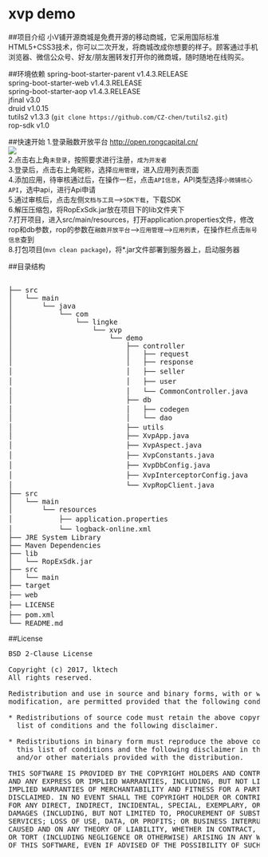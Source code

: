 # xvp demo


##项目介绍
小V铺开源商城是免费开源的移动商城，它采用国际标准HTML5+CSS3技术，你可以二次开发，将商城改成你想要的样子。顾客通过手机浏览器、微信公众号、好友/朋友圈转发打开你的微商城，随时随地在线购买。


##环境依赖
spring-boot-starter-parent v1.4.3.RELEASE <br>
spring-boot-starter-web v1.4.3.RELEASE <br>
spring-boot-starter-aop v1.4.3.RELEASE <br>
jfinal v3.0 <br>
druid v1.0.15 <br>
tutils2 v1.3.3 (`git clone https://github.com/CZ-chen/tutils2.git`) <br>
rop-sdk v1.0 <br>

##快速开始
1.登录融数开放平台 http://open.rongcapital.cn/ <br>
![](https://github.com/lktech/xvp_demo/raw/master/image/1.png)<br>
2.点击右上角`未登录`，按照要求进行注册，`成为开发者` <br>
3.登录后，点击右上角昵称，选择`应用管理`，进入应用列表页面 <br>
4.添加应用，待审核通过后，在操作一栏，点击`API信息`，API类型选择`小微铺核心API`，选中api，进行Api申请 <br>
5.通过审核后，点击左侧`文档与工具`-->`SDK下载`，下载SDK <br>
6.解压压缩包，将RopExSdk.jar放在项目下的lib文件夹下 <br>
7.打开项目，进入src/main/resources，打开application.properties文件，修改rop和db参数，rop的参数在`融数开放平台`-->`应用管理`-->`应用列表`，在操作栏点击`账号信息`查到 <br>
8.打包项目(`mvn clean package`)，将*.jar文件部署到服务器上，启动服务器 <br>

##目录结构
<pre>                              
├── src
│   └── main
│       └── java
│           └── com
│               └── lingke
│                   └── xvp
│                       └── demo
│                           ├── controller
│                           │   ├── request                 // request body
│                           │   ├── response                // response body
│                           │   ├── seller                  // 卖方相关业务处理
│                           │   ├── user                    // 用户相关业务处理
│                           │   └── CommonController.java   // 通用类相关业务处理
│                           ├── db                          
│                           │   ├── codegen                 // 生成代码
│                           │   └── dao
│                           ├── utils                       // 工具方法
│                           ├── XvpApp.java                 
│                           ├── XvpAspect.java              // 事务
│                           ├── XvpConstants.java           // 常量
│                           ├── XvpDbConfig.java            // db配置
│                           ├── XvpInterceptorConfig.java   // 拦截器配置
│                           └── XvpRopClient.java           // rop客户端
├── src
│   └── main
│       └── resources
│           ├── application.properties							// 配置文件
│           └── logback-online.xml								// logback配置文件
├── JRE System Library
├── Maven Dependencies
├── lib          
│   └── RopExSdk.jar												// SDK
├── src                
│   └── main
├── target
├── web																// 前端页面
├── LICENSE														// 版权
├── pom.xml														// pom文件
└── README.md
</pre>

##License
<pre>
BSD 2-Clause License

Copyright (c) 2017, lktech
All rights reserved.

Redistribution and use in source and binary forms, with or without
modification, are permitted provided that the following conditions are met:

* Redistributions of source code must retain the above copyright notice, this
  list of conditions and the following disclaimer.

* Redistributions in binary form must reproduce the above copyright notice,
  this list of conditions and the following disclaimer in the documentation
  and/or other materials provided with the distribution.

THIS SOFTWARE IS PROVIDED BY THE COPYRIGHT HOLDERS AND CONTRIBUTORS "AS IS"
AND ANY EXPRESS OR IMPLIED WARRANTIES, INCLUDING, BUT NOT LIMITED TO, THE
IMPLIED WARRANTIES OF MERCHANTABILITY AND FITNESS FOR A PARTICULAR PURPOSE ARE
DISCLAIMED. IN NO EVENT SHALL THE COPYRIGHT HOLDER OR CONTRIBUTORS BE LIABLE
FOR ANY DIRECT, INDIRECT, INCIDENTAL, SPECIAL, EXEMPLARY, OR CONSEQUENTIAL
DAMAGES (INCLUDING, BUT NOT LIMITED TO, PROCUREMENT OF SUBSTITUTE GOODS OR
SERVICES; LOSS OF USE, DATA, OR PROFITS; OR BUSINESS INTERRUPTION) HOWEVER
CAUSED AND ON ANY THEORY OF LIABILITY, WHETHER IN CONTRACT, STRICT LIABILITY,
OR TORT (INCLUDING NEGLIGENCE OR OTHERWISE) ARISING IN ANY WAY OUT OF THE USE
OF THIS SOFTWARE, EVEN IF ADVISED OF THE POSSIBILITY OF SUCH DAMAGE.
</pre>